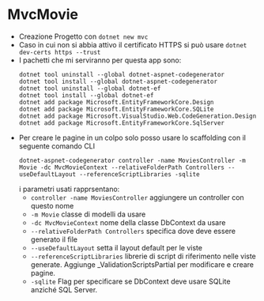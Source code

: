# MvcMovie
- Creazione Progetto con `dotnet new mvc`
- Caso in cui non si abbia attivo il certificato HTTPS si può usare `dotnet dev-certs https --trust`
- I pachetti che mi serviranno per questa app sono:
  ```
  dotnet tool uninstall --global dotnet-aspnet-codegenerator
  dotnet tool install --global dotnet-aspnet-codegenerator
  dotnet tool uninstall --global dotnet-ef
  dotnet tool install --global dotnet-ef
  dotnet add package Microsoft.EntityFrameworkCore.Design
  dotnet add package Microsoft.EntityFrameworkCore.SQLite
  dotnet add package Microsoft.VisualStudio.Web.CodeGeneration.Design
  dotnet add package Microsoft.EntityFrameworkCore.SqlServer
  ```
- Per creare le pagine in un colpo solo posso usare lo scaffolding con il seguente comando CLI
  ```
  dotnet-aspnet-codegenerator controller -name MoviesController -m Movie -dc MvcMovieContext --relativeFolderPath Controllers --useDefaultLayout --referenceScriptLibraries -sqlite
  ```
  i parametri usati rapprsentano:
  - `controller -name MoviesController` aggiungere un controller con questo nome
  - `-m Movie` classe di modelli da usare
  - `-dc MvcMovieContext` nome della classe DbContext da usare
  - `--relativeFolderPath Controllers` specifica dove deve essere generato il file
  - `--useDefaultLayout` setta il layout default per le viste
  - `--referenceScriptLibraries` librerie di script di riferimento nelle viste generate. Aggiunge _ValidationScriptsPartial per modificare e creare pagine.
  - `-sqlite` Flag per specificare se DbContext deve usare SQLite anziché SQL Server.
